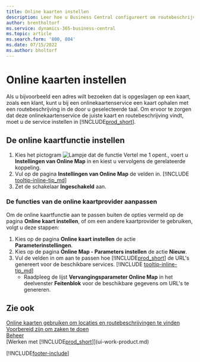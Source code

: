```yaml
---
title: Online kaarten instellen
description: Leer hoe u Business Central configureert om routebeschrijvingen en locatie-informatie aan te bieden met een online kaartservice.
author: brentholtorf
ms.service: dynamics-365-business-central
ms.topic: article
ms.search.form: '800, 804'
ms.date: 07/15/2022
ms.author: bholtorf
---
```

# Online kaarten instellen

Als u bijvoorbeeld een adres wilt bezoeken dat is opgeslagen op een kaart, zoals een klant, kunt u bij een onlinekaartenservice een kaart ophalen met een routebeschrijving in de door u geselecteerde taal. Om ervoor te zorgen dat deze onlinekaartenservice de juiste kaart en routebeschrijving vindt, moet u de service instellen in [!INCLUDE[prod_short](includes/prod_short.md)].

## De online kaartfunctie instellen

1. Kies het pictogram ![Lampje dat de functie Vertel me 1 opent.](media/ui-search/search_small.png "Vertel me wat u wilt doen"), voert u **Instellingen van Online Map** in en kiest u vervolgens de gerelateerde koppeling.
2. Vul op de pagina **Instellingen van Online Map** de velden in. [!INCLUDE [tooltip-inline-tip_md](includes/tooltip-inline-tip_md.md)]
3. Zet de schakelaar **Ingeschakeld** aan.

### De functies van de online kaartprovider aanpassen

Om de online kaartfunctie aan te passen buiten de opties vermeld op de pagina **Online kaart instellen**, of om een andere kaartprovider te gebruiken, volgt u deze stappen:

1. Kies op de pagina **Online kaart instellen** de actie **Parameterinstellingen**.
2. Kies op de pagina **Online Map - Parameters instellen** de actie **Nieuw**.
3. Vul de velden in om aan te passen hoe [!INCLUDE[prod_short](includes/prod_short.md)] de URL's genereert voor de beschikbare services. [!INCLUDE [tooltip-inline-tip_md](includes/tooltip-inline-tip_md.md)]
   * Raadpleeg de lijst **Vervangingsparameter Online Map** in het deelvenster **Feitenblok** voor de beschikbare gegevens om URL's te genereren.

## Zie ook

[Online kaarten gebruiken om locaties en routebeschrijvingen te vinden](across-online-maps.md)  
[Voorbereid zijn om zaken te doen](ui-get-ready-business.md)  
[Beheer](admin-setup-and-administration.md)  
[Werken met [!INCLUDE[prod_short](includes/prod_short.md)]](ui-work-product.md)  

[!INCLUDE[footer-include](includes/footer-banner.md)]
